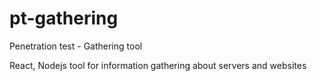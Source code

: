 # pt-gathering
Penetration test - Gathering tool

React, Nodejs tool for information gathering about servers and websites
